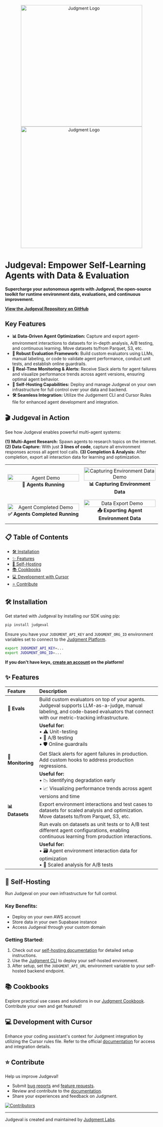 <div align="center">

<img src="assets/new_lightmode.svg#gh-light-mode-only" alt="Judgment Logo" width="400" />
<img src="assets/new_darkmode.svg#gh-dark-mode-only" alt="Judgment Logo" width="400" />

</div>

# Judgeval: Empower Self-Learning Agents with Data & Evaluation

**Supercharge your autonomous agents with Judgeval, the open-source toolkit for runtime environment data, evaluations, and continuous improvement.**

[**View the Judgeval Repository on GitHub**](https://github.com/JudgmentLabs/judgeval)

## Key Features

*   **📊 Data-Driven Agent Optimization:** Capture and export agent-environment interactions to datasets for in-depth analysis, A/B testing, and continuous learning.  Move datasets to/from Parquet, S3, etc.
*   **🧪 Robust Evaluation Framework:** Build custom evaluators using LLMs, manual labeling, or code to validate agent performance, conduct unit tests, and establish online guardrails.
*   **📡 Real-Time Monitoring & Alerts:** Receive Slack alerts for agent failures and visualize performance trends across agent versions, ensuring optimal agent behavior.
*   **🔑 Self-Hosting Capabilities:** Deploy and manage Judgeval on your own infrastructure for full control over your data and backend.
*   **🛠️ Seamless Integration:** Utilize the Judgement CLI and Cursor Rules file for enhanced agent development and integration.

## 🎬 Judgeval in Action

See how Judgeval enables powerful multi-agent systems:

**(1) Multi-Agent Research:**  Spawn agents to research topics on the internet.
**(2) Data Capture:**  With just **3 lines of code**, capture all environment responses across all agent tool calls.
**(3) Completion & Analysis:**  After completion, export all interaction data for learning and optimization.

<table style="width: 100%; max-width: 800px; table-layout: fixed;">
<tr>
<td align="center" style="padding: 8px; width: 50%;">
  <img src="assets/agent.gif" alt="Agent Demo" style="width: 100%; max-width: 350px; height: auto;" />
  <br><strong>🤖 Agents Running</strong>
</td>
<td align="center" style="padding: 8px; width: 50%;">
  <img src="assets/trace.gif" alt="Capturing Environment Data Demo" style="width: 100%; max-width: 350px; height: auto;" />
  <br><strong>📊 Capturing Environment Data </strong>
</td>
</tr>
<tr>
<td align="center" style="padding: 8px; width: 50%;">
  <img src="assets/document.gif" alt="Agent Completed Demo" style="width: 100%; max-width: 350px; height: auto;" />
  <br><strong>✅ Agents Completed Running</strong>
</td>
<td align="center" style="padding: 8px; width: 50%;">
  <img src="assets/data.gif" alt="Data Export Demo" style="width: 100%; max-width: 350px; height: auto;" />
  <br><strong>📤 Exporting Agent Environment Data</strong>
</td>
</tr>
</table>

## 📋 Table of Contents

*   [🛠️ Installation](#-installation)
*   [✨ Features](#-features)
*   [🏢 Self-Hosting](#-self-hosting)
*   [📚 Cookbooks](#-cookbooks)
*   [💻 Development with Cursor](#-development-with-cursor)
*   [⭐ Contribute](#-contributors)

## 🛠️ Installation

Get started with Judgeval by installing our SDK using pip:

```bash
pip install judgeval
```

Ensure you have your `JUDGMENT_API_KEY` and `JUDGMENT_ORG_ID` environment variables set to connect to the [Judgment Platform](https://app.judgmentlabs.ai/).

```bash
export JUDGMENT_API_KEY=...
export JUDGMENT_ORG_ID=...
```

**If you don't have keys, [create an account](https://app.judgmentlabs.ai/register) on the platform!**

## ✨ Features

| Feature      | Description                                                                                                                                                                                                                                                                                  |
| :------------ | :--------------------------------------------------------------------------------------------------------------------------------------------------------------------------------------------------------------------------------------------------------------------------------------------- |
| **🧪 Evals** | Build custom evaluators on top of your agents. Judgeval supports LLM-as-a-judge, manual labeling, and code-based evaluators that connect with our metric-tracking infrastructure.                                                                                                             |
|               | **Useful for:**  <br>• ⚠️ Unit-testing <br>• 🔬 A/B testing <br>• 🛡️ Online guardrails                                                                                                                                                                                                |
| **📡 Monitoring** | Get Slack alerts for agent failures in production. Add custom hooks to address production regressions.                                                                                                                                                                                           |
|               | **Useful for:** <br>• 📉 Identifying degradation early <br>• 📈 Visualizing performance trends across agent versions and time                                                                                                                                                                |
| **📊 Datasets** | Export environment interactions and test cases to datasets for scaled analysis and optimization. Move datasets to/from Parquet, S3, etc.                                                                                                                                                     |
|               | Run evals on datasets as unit tests or to A/B test different agent configurations, enabling continuous learning from production interactions.                                                                                                                                               |
|               | **Useful for:**<br>• 🗃️ Agent environment interaction data for optimization<br>• 🔄 Scaled analysis for A/B tests |

## 🏢 Self-Hosting

Run Judgeval on your own infrastructure for full control.

### Key Benefits:

*   Deploy on your own AWS account
*   Store data in your own Supabase instance
*   Access Judgeval through your custom domain

### Getting Started:

1.  Check out our [self-hosting documentation](https://docs.judgmentlabs.ai/documentation/self-hosting/get-started) for detailed setup instructions.
2.  Use the [Judgment CLI](https://docs.judgmentlabs.ai/documentation/developer-tools/judgment-cli/installation) to deploy your self-hosted environment.
3.  After setup, set the `JUDGMENT_API_URL` environment variable to your self-hosted backend endpoint.

## 📚 Cookbooks

Explore practical use cases and solutions in our [Judgment Cookbook](https://github.com/JudgmentLabs/judgment-cookbook).  Contribute your own and get featured!

## 💻 Development with Cursor

Enhance your coding assistant's context for Judgment integration by utilizing the Cursor rules file. Refer to the official [documentation](https://docs.judgmentlabs.ai/documentation/developer-tools/cursor/cursor-rules) for access and integration details.

## ⭐ Contribute

Help us improve Judgeval!

*   Submit [bug reports](https://github.com/JudgmentLabs/judgeval/issues) and [feature requests](https://github.com/JudgmentLabs/judgeval/issues).
*   Review and contribute to the [documentation](https://github.com/JudgmentLabs/judgeval/pulls).
*   Share your experiences and feedback on Judgment.

<!-- Contributors collage -->
[![Contributors](https://contributors-img.web.app/image?repo=JudgmentLabs/judgeval)](https://github.com/JudgmentLabs/judgeval/graphs/contributors)

---

Judgeval is created and maintained by [Judgment Labs](https://judgmentlabs.ai/).